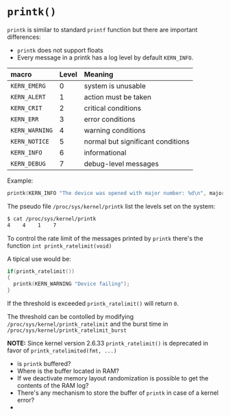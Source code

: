 # `printk()`

`printk` is similar to standard `printf` function but there are important differences:

- `printk` does not support floats
- Every message in a printk has a log level by default `KERN_INFO`.


| macro          | Level          | Meaning        |
| :------------- | :------------- | :------------- |
| `KERN_EMERG`   | 0              | system is unusable                |
| `KERN_ALERT`   | 1              | action must be taken              |
| `KERN_CRIT`    | 2              | critical conditions               |
| `KERN_ERR`     | 3              | error conditions                  |
| `KERN_WARNING` | 4              | warning conditions                |
| `KERN_NOTICE`  | 5              | normal but significant conditions |
| `KERN_INFO`    | 6              | informational                     |
| `KERN_DEBUG`   | 7              | debug-level messages              |


Example:
```c
printk(KERN_INFO "The device was opened with major number: %d\n", major_number);
```


The pseudo file `/proc/sys/kernel/printk` list the levels set on the system:
```bash
$ cat /proc/sys/kernel/printk
4    4    1    7
```


To control the rate limit of the messages printed by `printk` there's the
function `int printk_ratelimit(void)`

A tipical use would be:

```c
if(printk_ratelimit())
{
  printk(KERN_WARNING "Device failing");
}
```

If the threshold is exceeded `printk_ratelimit()` will return `0`.

The threshold can be contolled by modifying `/proc/sys/kernel/printk_ratelimit`
and the burst time in `/proc/sys/kernel/printk_ratelimit_burst`


**NOTE:** Since kernel version 2.6.33 `printk_ratelimit()` is deprecated in favor
of `printk_ratelimited(fmt, ...)`



- is `printk` buffered?
- Where is the buffer located in RAM? 
- If we deactivate memory layout randomization is possible to get the contents of the RAM log?
- There's any mechanism to store the buffer of `printk` in case of a kernel error?
- 